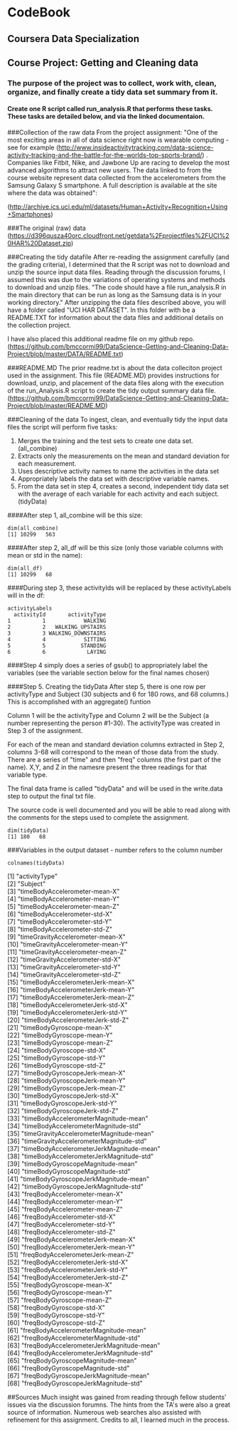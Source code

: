 
# CodeBook
## Coursera Data Specialization
## Course Project:  Getting and Cleaning data

### The purpose of the project was to collect, work with, clean, organize, and finally create a tidy data set summary from it.

#### Create one R script called run_analysis.R that performs these tasks.  These tasks are detailed below, and via the linked documentaion.

###Collection of the raw data
From the project assignment:
"One of the most exciting areas in all of data science right now is wearable computing - see for example (http://www.insideactivitytracking.com/data-science-activity-tracking-and-the-battle-for-the-worlds-top-sports-brand/) . Companies like Fitbit, Nike, and Jawbone Up are racing to develop the most advanced algorithms to attract new users. The data linked to from the course website represent data collected from the accelerometers from the Samsung Galaxy S smartphone. A full description is available at the site where the data was obtained":

(http://archive.ics.uci.edu/ml/datasets/Human+Activity+Recognition+Using+Smartphones)

###The original (raw) data 
(https://d396qusza40orc.cloudfront.net/getdata%2Fprojectfiles%2FUCI%20HAR%20Dataset.zip)

###Creating the tidy datafile
After re-reading the assignment carefully (and the grading criteria), I determined that the R script was not to download and unzip the source input data files.  Reading through the discussion forums, I assumed this was due to the variations of operating systems and methods to download and unzip files.
"The code should have a file run_analysis.R in the main directory that can be run as long as the Samsung data is in your working directory."
After unzipping the data files described above, you will have a folder called "UCI HAR DATASET".  In this folder with be a README.TXT for information about the data files and additional details on the collection project.  

I have also placed this additional readme file on my github repo.  (https://github.com/bmccormi99/DataScience-Getting-and-Cleaning-Data-Project/blob/master/DATA/README.txt)

###README.MD 
The prior readme.txt is about the data colleciton project used in the assignment.  This file (README.MD) provides instructions for download, unzip, and placement of the data files along with the execution of the run_Analysis.R script to create the tidy output summary data file.  (https://github.com/bmccormi99/DataScience-Getting-and-Cleaning-Data-Project/blob/master/README.MD)

###Cleaning of the data
To ingest, clean, and eventually tidy the input data files the script will perform five tasks:

1.  Merges the training and the test sets to create one data set.  (all_combine)
2.  Extracts only the measurements on the mean and standard deviation for each measurement. 
3.  Uses descriptive activity names to name the activities in the data set
4.  Appropriately labels the data set with descriptive variable names. 
5.  From the data set in step 4, creates a second, independent tidy data set with the average of each variable for each activity and each subject. (tidyData)

####After step 1, all_combine will be this size:
```{r}
dim(all_combine)
[1] 10299   563
```
####After step 2, all_df will be this size (only those variable columns with mean or std in the name):
```{r}
dim(all_df)
[1] 10299   68
```
####During step 3, these activityIds will be replaced by these activityLabels will in the df:
```{r}
activityLabels
  activityId       activityType
1          1            WALKING
2          2   WALKING_UPSTAIRS
3          3 WALKING_DOWNSTAIRS
4          4            SITTING
5          5           STANDING
6          6             LAYING
```
####Step 4 simply does a series of gsub() to appropriately label the variables (see the variable section below for the final names chosen)

####Step 5.  Creating the tidyData 
After step 5, there is one row per activityType and Subject (30 subjects and 6 for 180 rows, and 68 columns.)
This is accomplished with an aggregate() funtion

Column 1 will be the activityType and Column 2 will be the Subject (a number representing the person #1-30).
The activityType was created in Step 3 of the assignment.  

For each of the mean and standard deviation columns extracted in Step 2, columns 3-68 will correspond to the mean of those data from the study.   There are a series of "time" and then "freq" columns (the first part of the name).  X,Y, and Z in the namesre
present the three readings for that variable type.
 
The final data frame is called "tidyData" and will be used in the write.data step to output the final txt file. 

The source code is well documented and you will be able to read along with the comments for the steps used to complete the assignment.

```{r}
dim(tidyData)
[1] 180   68
```

###Variables in the output dataset - number refers to the column number
```{r}
colnames(tidyData)
```
 [1] "activityType"                               
 [2] "Subject"                             
 [3] "timeBodyAccelerometer-mean-X"           
 [4] "timeBodyAccelerometer-mean-Y"           
 [5] "timeBodyAccelerometer-mean-Z"           
 [6] "timeBodyAccelerometer-std-X"            
 [7] "timeBodyAccelerometer-std-Y"            
 [8] "timeBodyAccelerometer-std-Z"            
 [9] "timeGravityAccelerometer-mean-X"        
[10] "timeGravityAccelerometer-mean-Y"        
[11] "timeGravityAccelerometer-mean-Z"        
[12] "timeGravityAccelerometer-std-X"         
[13] "timeGravityAccelerometer-std-Y"         
[14] "timeGravityAccelerometer-std-Z"         
[15] "timeBodyAccelerometerJerk-mean-X"       
[16] "timeBodyAccelerometerJerk-mean-Y"       
[17] "timeBodyAccelerometerJerk-mean-Z"       
[18] "timeBodyAccelerometerJerk-std-X"        
[19] "timeBodyAccelerometerJerk-std-Y"        
[20] "timeBodyAccelerometerJerk-std-Z"        
[21] "timeBodyGyroscope-mean-X"               
[22] "timeBodyGyroscope-mean-Y"               
[23] "timeBodyGyroscope-mean-Z"               
[24] "timeBodyGyroscope-std-X"                
[25] "timeBodyGyroscope-std-Y"                
[26] "timeBodyGyroscope-std-Z"                
[27] "timeBodyGyroscopeJerk-mean-X"           
[28] "timeBodyGyroscopeJerk-mean-Y"           
[29] "timeBodyGyroscopeJerk-mean-Z"           
[30] "timeBodyGyroscopeJerk-std-X"            
[31] "timeBodyGyroscopeJerk-std-Y"            
[32] "timeBodyGyroscopeJerk-std-Z"            
[33] "timeBodyAccelerometerMagnitude-mean"    
[34] "timeBodyAccelerometerMagnitude-std"     
[35] "timeGravityAccelerometerMagnitude-mean"         
[36] "timeGravityAccelerometerMagnitude-std"    
[37] "timeBodyAccelerometerJerkMagnitude-mean"     
[38] "timeBodyAccelerometerJerkMagnitude-std"     
[39] "timeBodyGyroscopeMagnitude-mean"     
[40] "timeBodyGyroscopeMagnitude-std"         
[41] "timeBodyGyroscopeJerkMagnitude-mean"    
[42] "timeBodyGyroscopeJerkMagnitude-std"     
[43] "freqBodyAccelerometer-mean-X"           
[44] "freqBodyAccelerometer-mean-Y"           
[45] "freqBodyAccelerometer-mean-Z"           
[46] "freqBodyAccelerometer-std-X"            
[47] "freqBodyAccelerometer-std-Y"            
[48] "freqBodyAccelerometer-std-Z"            
[49] "freqBodyAccelerometerJerk-mean-X"       
[50] "freqBodyAccelerometerJerk-mean-Y"       
[51] "freqBodyAccelerometerJerk-mean-Z"       
[52] "freqBodyAccelerometerJerk-std-X"        
[53] "freqBodyAccelerometerJerk-std-Y"        
[54] "freqBodyAccelerometerJerk-std-Z"        
[55] "freqBodyGyroscope-mean-X"               
[56] "freqBodyGyroscope-mean-Y"               
[57] "freqBodyGyroscope-mean-Z"               
[58] "freqBodyGyroscope-std-X"   
[59] "freqBodyGyroscope-std-Y"                
[60] "freqBodyGyroscope-std-Z"                
[61] "freqBodyAccelerometerMagnitude-mean"        
[62] "freqBodyAccelerometerMagnitude-std"        
[63] "freqBodyAccelerometerJerkMagnitude-mean"        
[64] "freqBodyAccelerometerJerkMagnitude-std"        
[65] "freqBodyGyroscopeMagnitude-mean"        
[66] "freqBodyGyroscopeMagnitude-std"        
[67] "freqBodyGyroscopeJerkMagnitude-mean"    
[68] "freqBodyGyroscopeJerkMagnitude-std"

##Sources
Much insight was gained from reading through fellow students' issues via the discussion forumns.  The hints from the TA's were also a great source of information.  Numerous web searches also assisted with refinement for this assignment.  Credits to all, I learned much in the process.

